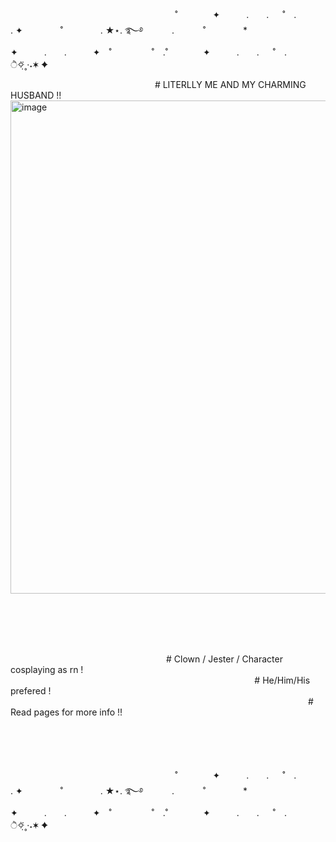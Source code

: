 
                             ˚　　　　✦　　　.　　. 　 ˚　.　　　　　 . ✦　　　 　˚　　　　 . ★⋆. ࿐࿔ 
　　　.   　　˚　　 　　*　　 　　✦　　　.　　.　　　✦　˚ 　　　　 ˚　.˚　　　　✦　　　.　　. 　 ˚　.　　　　 　　 　　　　        ੈ✧̣̇˳·˖✶   ✦　　


                          # LITERLLY ME AND MY CHARMING HUSBAND !!
                             <img width="807" height="789" alt="image" src="https://github.com/user-attachments/assets/a30215dc-8254-4c2f-b776-5ab04d7f07a5" />



                                                                                                                                                                              

                            # Clown / Jester / Character cosplaying as rn !
                                         
                                           # He/Him/His prefered !                              
                                                     # Read pages for more info !!
                                                                                                                                                      

                             ˚　　　　✦　　　.　　. 　 ˚　.　　　　　 . ✦　　　 　˚　　　　 . ★⋆. ࿐࿔ 
　　　.   　　˚　　 　　*　　 　　✦　　　.　　.　　　✦　˚ 　　　　 ˚　.˚　　　　✦　　　.　　. 　 ˚　.　　　　 　　 　　　　        ੈ✧̣̇˳·˖✶   ✦　　
